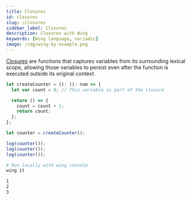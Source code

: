 ```yaml
---
title: Closures
id: closures
slug: /closures
sidebar_label: Closures
description: Closures with Wing
keywords: [Wing language, variadic]
image: /img/wing-by-example.png
---
```


[Closures](https://en.wikipedia.org/wiki/Closure_(computer_programming)) are functions that captures variables from its surrounding lexical scope, allowing those variables to persist even after the function is executed outside its original context.


```js playground example title="main.w"
let createCounter = (): (): num => {
  let var count = 0; // This variable is part of the closure

  return () => {
    count = count + 1;
    return count;
  };
};

let counter = createCounter();

log(counter());
log(counter());
log(counter());
```

```bash title="Wing console output"
# Run locally with wing console
wing it

1
2
3
```